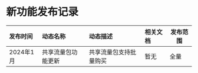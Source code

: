 # 新功能发布记录

| 发布时间  | 动态名称           | 动态描述               | 相关文档 | 发布范围 |
| :-------- | :----------------- | :--------------------- | :------- | -------- |
| 2024年1月 | 共享流量包功能更新 | 共享流量包支持批量购买 | 暂无     | 全量     |
